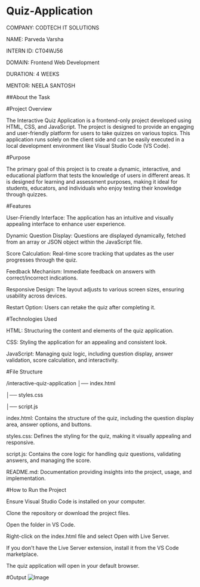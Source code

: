 # Quiz-Application
COMPANY: CODTECH IT SOLUTIONS

NAME: Parveda Varsha

INTERN ID: CT04WJ56

DOMAIN: Frontend Web Development

DURATION: 4 WEEKS

MENTOR: NEELA SANTOSH


##About the Task

#Project Overview

The Interactive Quiz Application is a frontend-only project developed using HTML, CSS, and JavaScript. The project is designed to provide an engaging and user-friendly platform for users to take quizzes on various topics. This application runs solely on the client side and can be easily executed in a local development environment like Visual Studio Code (VS Code).

#Purpose

The primary goal of this project is to create a dynamic, interactive, and educational platform that tests the knowledge of users in different areas. It is designed for learning and assessment purposes, making it ideal for students, educators, and individuals who enjoy testing their knowledge through quizzes.

#Features

User-Friendly Interface: The application has an intuitive and visually appealing interface to enhance user experience.

Dynamic Question Display: Questions are displayed dynamically, fetched from an array or JSON object within the JavaScript file.

Score Calculation: Real-time score tracking that updates as the user progresses through the quiz.

Feedback Mechanism: Immediate feedback on answers with correct/incorrect indications.

Responsive Design: The layout adjusts to various screen sizes, ensuring usability across devices.

Restart Option: Users can retake the quiz after completing it.

#Technologies Used

HTML: Structuring the content and elements of the quiz application.

CSS: Styling the application for an appealing and consistent look.

JavaScript: Managing quiz logic, including question display, answer validation, score calculation, and interactivity.

#File Structure

/interactive-quiz-application
│── index.html

│── styles.css

│── script.js


index.html: Contains the structure of the quiz, including the question display area, answer options, and buttons.

styles.css: Defines the styling for the quiz, making it visually appealing and responsive.

script.js: Contains the core logic for handling quiz questions, validating answers, and managing the score.

README.md: Documentation providing insights into the project, usage, and implementation.

#How to Run the Project

Ensure Visual Studio Code is installed on your computer.

Clone the repository or download the project files.

Open the folder in VS Code.

Right-click on the index.html file and select Open with Live Server.

If you don't have the Live Server extension, install it from the VS Code marketplace.

The quiz application will open in your default browser.

#Output
![Image](https://github.com/user-attachments/assets/710313a7-fa84-4af3-8705-b0bbab22390b)
